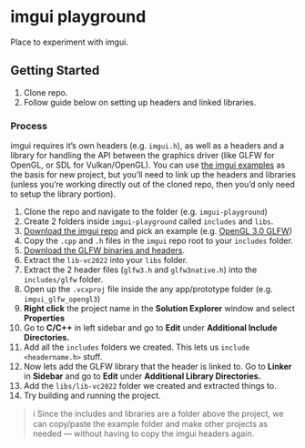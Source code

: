 # imgui playground

Place to experiment with imgui.

## Getting Started

1. Clone repo.
1. Follow guide below on setting up headers and linked libraries.

### Process

imgui requires it’s own headers (e.g. `imgui.h`), as well as a headers and a library for handling the API between the graphics driver (like GLFW for OpenGL, or SDL for Vulkan/OpenGL). You can use [the imgui examples](https://github.com/ocornut/imgui/tree/master/examples) as the basis for new project, but you’ll need to link up the headers and libraries (unless you’re working directly out of the cloned repo, then you’d only need to setup the library portion).

1. Clone the repo and navigate to the folder (e.g. `imgui-playground`)
2. Create 2 folders inside `imgui-playground` called `includes` and `libs`.
3. [Download the imgui repo](https://github.com/ocornut/imgui/archive/refs/heads/master.zip) and pick an example (e.g. [OpenGL 3.0 GLFW](https://github.com/ocornut/imgui/tree/master/examples/example_glfw_opengl3))
4. Copy the `.cpp` and `.h` files in the `imgui` repo root to your `includes` folder.
5. [Download the GLFW binaries and headers](https://www.glfw.org/download).
6. Extract the `lib-vc2022` into your `libs` folder.
7. Extract the 2 header files (`glfw3.h` and `glfw3native.h`) into the `includes/glfw` folder.
8. Open up the `.vcxproj` file inside the any app/prototype folder (e.g. `imgui_glfw_opengl3`)
9. **Right click** the project name in the **Solution Explorer** window and select **Properties**
10. Go to **C/C++** in left sidebar and go to **Edit** under **Additional Include Directories.**
11. Add all the `includes` folders we created. This lets us `include <headername.h>` stuff.
12. Now lets add the GLFW library that the header is linked to. Go to **Linker** in **Sidebar** and go to **Edit** under **Additional Library Directories.**
13. Add the `libs/lib-vc2022` folder we created and extracted things to.
14. Try building and running the project.

> ℹ️ Since the includes and libraries are a folder above the project, we can copy/paste the example folder and make other projects as needed — without having to copy the imgui headers again.
